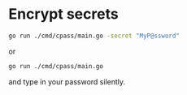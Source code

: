 # Encrypt secrets

```bash
go run ./cmd/cpass/main.go -secret "MyP@ssword"
```

or

```bash
go run ./cmd/cpass/main.go
```

and type in your password silently.